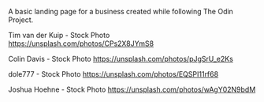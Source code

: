 A basic landing page for a business created while following The Odin Project.

Tim van der Kuip - Stock Photo
https://unsplash.com/photos/CPs2X8JYmS8

Colin Davis - Stock Photo
https://unsplash.com/photos/pJgSrU_e2Ks

dole777 - Stock Photo
https://unsplash.com/photos/EQSPI11rf68

Joshua Hoehne - Stock Photo
https://unsplash.com/photos/wAgY02N9bdM